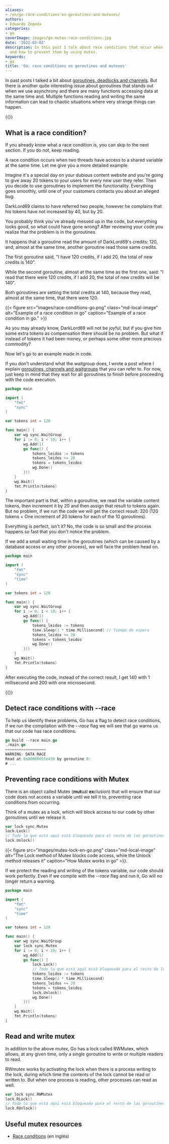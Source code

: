 ```yaml
---
aliases:
- /en/go-race-conditions-on-goroutines-and-mutexes/
authors:
- Eduardo Zepeda
categories:
- go
coverImage: images/go-mutex-race-conditions.jpg
date: '2022-02-02'
description: In this post I talk about race conditions that occur when using goroutines
  and how to prevent them by using mutex.
keywords:
- go
title: 'Go: race conditions on goroutines and mutexes'
---
```


In past posts I talked a bit about [goroutines, deadlocks and channels](/en/go/go-channels-understanding-the-goroutines-deadlocks/). But there is another quite interesting issue about goroutines that stands out when we use asynchrony and there are many functions accessing data at the same time and. Multiple functions reading and writing the same information can lead to chaotic situations where very strange things can happen.

{{<box link="/en/pages/go-programming-language-tutorial/" image="https://res.cloudinary.com/dwrscezd2/image/upload/v1717959563/Go_gopher_favicon_uzxa20.svg" type="info" message="Hey! did you know that I wrote a completely Free Go programming language tutorial?, click here to read it it">}}

## What is a race condition?

If you already know what a race condition is, you can skip to the next section. If you do not, keep reading.

A race condition occurs when two threads have access to a shared variable at the same time. Let me give you a more detailed example.

Imagine it's a special day on your dubious content website and you're going to give away 20 tokens to your users for every new user they refer. Then you decide to use goroutines to implement the functionality. Everything goes smoothly, until one of your customers contacts you about an alleged bug.

DarkLord69 claims to have referred two people, however he complains that his tokens have not increased by 40, but by 20.

You probably think you've already messed up in the code, but everything looks good, so what could have gone wrong? After reviewing your code you realize that the problem is in the goroutines.

It happens that a goroutine read the amount of DarkLord69's credits: 120, and, almost at the same time, another goroutine read those same credits.

The first goroutine said, "I have 120 credits, if I add 20, the total of new credits is 140".

While the second goroutine, almost at the same time as the first one, said: "I read that there were 120 credits, if I add 20, the total of new credits will be 140".

Both goroutines are setting the total credits at 140, because they read, almost at the same time, that there were 120.

{{< figure src="images/race-conditions-go.png" class="md-local-image" alt="Example of a race condition in go" caption="Example of a race condition in go." >}}

As you may already know, DarkLord69 will not be joyful, but if you give him some extra tokens as compensation there should be no problem. But what if instead of tokens it had been money, or perhaps some other more precious commodity?

Now let's go to an example made in code.

If you don't understand what the waitgroup does, I wrote a post where I explain [goroutines, channels and waitgroups](/en/go/go-use-of-channels-to-communicate-goroutines/) that you can refer to. For now, just keep in mind that they wait for all goroutines to finish before proceeding with the code execution.

```go
package main

import (
    "fmt"
    "sync"
)

var tokens int = 120

func main() {
    var wg sync.WaitGroup
    for i := 0; i < 10; i++ {
    	wg.Add(1)
    	go func() {
    		tokens_leidos := tokens
    		tokens_leidos += 20
    		tokens = tokens_leidos
    		wg.Done()
    	}()
    }
    wg.Wait()
    fmt.Println(tokens)
}
```

The important part is that, within a goroutine, we read the variable content tokens, then increment it by 20 and then assign that result to tokens again. But no problem, if we run the code we will get the correct result: 320 (120 tokens + One increment of 20 tokens for each of the 10 goroutines).

Everything is perfect, isn't it? No, the code is so small and the process happens so fast that you don't notice the problem.

If we add a small waiting time in the goroutines (which can be caused by a database access or any other process), we will face the problem head on.

```go
package main

import (
    "fmt"
    "sync"
    "time"
)

var tokens int = 120

func main() {
    var wg sync.WaitGroup
    for i := 0; i < 10; i++ {
    	wg.Add(1)
    	go func() {
    		tokens_leidos := tokens
    		time.Sleep(1 * time.Millisecond) // Tiempo de espera
    		tokens_leidos += 20
    		tokens = tokens_leidos
    		wg.Done()
    	}()
    }
    wg.Wait()
    fmt.Println(tokens)
}
```

After executing the code, instead of the correct result, I get 140 with 1 millisecond and 200 with one microsecond.

{{<ad>}}

## Detect race conditions with --race

To help us identify these problems, Go has a flag to detect race conditions, if we run the compilation with the _--race_ flag we will see that go warns us that our code has race conditions.

```go
go build --race main.go
./main.go
==================
WARNING: DATA RACE
Read at 0x0000005fe430 by goroutine 8:
# ...
```

## Preventing race conditions with Mutex

There is an object called Mutex (**mut**ual **ex**clusion) that will ensure that our code does not access a variable until we tell it to, preventing race conditions from occurring.

Think of a mutex as a lock, which will block access to our code by other goroutines until we release it.

```go
var lock sync.Mutex
lock.Lock()
// Todo lo que está aquí está bloqueado para el resto de las goroutines
lock.Unlock()
```

{{< figure src="images/mutex-lock-en-go.png" class="md-local-image" alt="The Lock method of Mutex blocks code access, while the Unlock method releases it" caption="How Mutex works in go" >}}.

If we protect the reading and writing of the tokens variable, our code should work perfectly. Even if we compile with the _--race_ flag and run it, Go will no longer return a warning.

```go
package main

import (
    "fmt"
    "sync"
    "time"
)

var tokens int = 120

func main() {
    var wg sync.WaitGroup
    var lock sync.Mutex
    for i := 0; i < 10; i++ {
    	wg.Add(1)
    	go func() {
    		lock.Lock()
    		// Todo lo que está aquí está bloqueado para el resto de las goroutines
    		tokens_leidos := tokens
    		time.Sleep(1 * time.Millisecond)
    		tokens_leidos += 20
    		tokens = tokens_leidos
    		lock.Unlock()
    		wg.Done()
    	}()
    }
    wg.Wait()
    fmt.Println(tokens)
}
```

## Read and write mutex

In addition to the above mutex, Go has a lock called RWMutex, which allows, at any given time, only a single goroutine to write or multiple readers to read.

RWmutex works by activating the lock when there is a process writing to the lock, during which time the contents of the lock cannot be read or written to. But when one process is reading, other processes can read as well.

```go
var lock sync.RWMutex
lock.RLock()
// Todo lo que está aquí está bloqueado para el resto de las goroutines
lock.RUnlock()
```

## Useful mutex resources


* [Race conditions](https://cloudxlab.com/blog/race-condition-and-deadlock/) (en inglés)